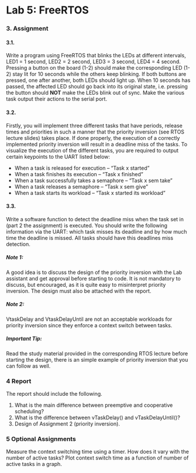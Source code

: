 # Lab 5: FreeRTOS

### 3. Assignment

#### 3.1.

Write a program using FreeRTOS that blinks the LEDs at different intervals, LED1
= 1 second, LED2 = 2 second, LED3 = 3 second, LED4 = 4 second. Pressing a button
on the board (1-2) should make the corresponding LED (1-2) stay lit for 10
seconds while the others keep blinking. If both buttons are pressed, one after
another, both LEDs should light up. When 10 seconds has passed, the affected LED
should go back into its original state, i.e. pressing the button should **NOT**
make the LEDs blink out of sync. Make the various task output their actions to
the serial port.

#### 3.2.

Firstly, you will implement three different tasks that have periods, release
times and priorities in such a manner that the priority inversion (see RTOS
lecture slides) takes place. If done properly, the execution of a correctly
implemented priority inversion will result in a deadline miss of the tasks. To
visualize the execution of the different tasks, you are required to output
certain keypoints to the UART listed below:

- When a task is released for execution – “Task x started”
- When a task finishes its execution – “Task x finished”
- When a task successfully takes a semaphore – “Task x sem take”
- When a task releases a semaphore – “Task x sem give”
- When a task starts its workload – “Task x started its workload”

#### 3.3.

Write a software function to detect the deadline miss when the task set in (part
2 the assignment) is executed. You should write the following information via
the UART: which task misses its deadline and by how much time the deadline is
missed. All tasks should have this deadlines miss detection.

##### Note 1:

A good idea is to discuss the design of the priority inversion with the Lab
assistant and get approval before starting to code. It is not mandatory to
discuss, but encouraged, as it is quite easy to misinterpret priority inversion.
The design must also be attached with the report.

##### Note 2:

VtaskDelay and VtaskDelayUntil are not an acceptable workloads for priority
inversion since they enforce a context switch between tasks.

##### Important Tip:

Read the study material provided in the corresponding RTOS lecture before
starting the design, there is an simple example of priority inversion that you
can follow as well.

### 4 Report

The report should include the following.

1. What is the main difference between preemptive and cooperative scheduling?
2. What is the difference between vTaskDelay() and vTaskDelayUntil()?
3. Design of Assignment 2 (priority inversion).

### 5 Optional Assignments

Measure the context switching time using a timer. How does it vary with the
number of active tasks? Plot context switch time as a function of number of
active tasks in a graph.
